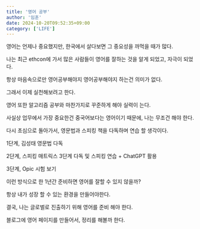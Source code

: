 ```yaml
---
title: '영어 공부'
author: '임훈'
date: 2024-10-20T09:52:35+09:00
category: ['LIFE']
---
```


영어는 언제나 중요했지만, 한국에서 살다보면 그 중요성을 까먹을 때가 많다.

나는 최근 ethcon에 가서 많은 사람들이 영어를 잘하는 것을 알게 되었고, 자극이 되었다.

항상 마음속으로만 영어공부해야지 영어공부해야지 하는건 의미가 없다.

그래서 이제 실천해보려고 한다.

영어 또한 알고리즘 공부와 마찬가지로 꾸준하게 해야 실력이 는다.

사실상 업무에서 가장 중요한건 중국어보다는 영어이기 때문에, 나는 무조건 해야 한다.

다시 초심으로 돌아가서, 영문법과 스피킹 책을 다독하며 연습 할 생각이다.

1단계, 김성태 영문법 다독

2단계, 스피킹 매트릭스 3단계 다독 및 스피킹 연습 + ChatGPT 활용

3단계, Opic 시험 보기

이런 방식으로 한 1년간 준비하면 영어를 잘할 수 있지 않을까?

항상 내가 성장 할 수 있는 환경을 만들어야한다. 

결국, 나는 글로벌로 진출하기 위해 영어를 준비 해야 한다.

블로그에 영어 페이지를 만들어서, 정리를 해볼까 한다.